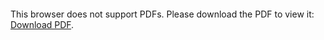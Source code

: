 <object data="https://github.com/co012/Pedestrians/raw/improvements/Lab06.pdf" type="application/pdf" width="700px" height="700px">
    <embed src="https://github.com/co012/Pedestrians/raw/improvements/Lab06.pdf">
        <p>This browser does not support PDFs. Please download the PDF to view it: <a href="https://github.com/co012/Pedestrians/raw/improvements/Lab06.pdf">Download PDF</a>.</p>
    </embed>
</object>
